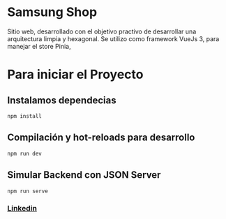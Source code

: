 # Samsung Shop

Sitio web, desarrollado con el objetivo practivo de desarrollar una arquitectura limpia y hexagonal. Se utilizo como framework VueJs 3, para manejar el store Pinia,

# Para iniciar el Proyecto 

## Instalamos dependecias
```
npm install
```

## Compilación y hot-reloads para desarrollo
```
npm run dev
```
## Simular Backend con JSON Server
```
npm run serve
``` 

### [Linkedin](https://www.linkedin.com/in/gigena-christian/)